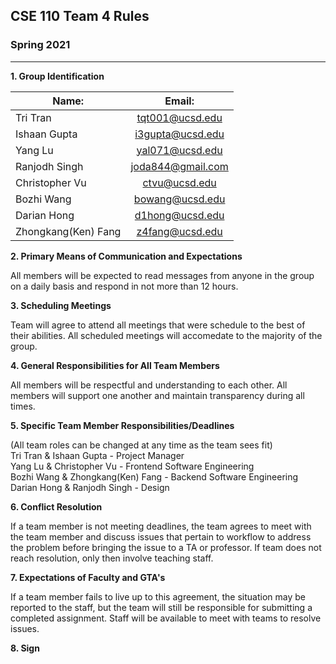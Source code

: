 ## CSE 110 Team 4 Rules
### Spring 2021

----

**1. Group Identification**

| Name:                | Email:            |
| -------------        |:-------------:    |
| Tri Tran             | tqt001@ucsd.edu   |
| Ishaan Gupta         | i3gupta@ucsd.edu  |
| Yang Lu              | yal071@ucsd.edu   |
| Ranjodh Singh        | joda844@gmail.com |
| Christopher Vu       | ctvu@ucsd.edu     |
| Bozhi Wang           | bowang@ucsd.edu   |
| Darian Hong          | d1hong@ucsd.edu   |
| Zhongkang(Ken) Fang  | z4fang@ucsd.edu   |

**2. Primary Means of Communication and Expectations**

All members will be expected to read messages from anyone in the group on a daily basis and respond in not more than 12 hours.

**3. Scheduling Meetings**

Team will agree to attend all meetings that were schedule to the best of their abilities. All scheduled meetings will accomedate to the majority of the group. 

**4. General Responsibilities for All Team Members**

All members will be respectful and understanding to each other. All members will support one another and maintain transparency during all times. 

**5. Specific Team Member Responsibilities/Deadlines**

(All team roles can be changed at any time as the team sees fit)  
Tri Tran & Ishaan Gupta - Project Manager  
Yang Lu & Christopher Vu - Frontend Software Engineering  
Bozhi Wang & Zhongkang(Ken) Fang - Backend Software Engineering  
Darian Hong & Ranjodh Singh - Design  

**6. Conflict Resolution** 

If a team member is not meeting deadlines, the team agrees to meet with the team member and discuss issues that pertain to workflow to address the problem before bringing the issue to a TA or professor. If team does not reach resolution, only then involve teaching staff. 

**7. Expectations of Faculty and GTA's**

If a team member fails to live up to this agreement, the situation may be reported to the staff, but the team will still be responsible for submitting a completed assignment. Staff will be available to meet with teams to resolve issues.

**8. Sign**

